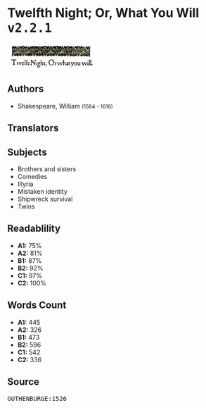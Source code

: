 # Twelfth Night; Or, What You Will <kbd>v2.2.1</kbd>

![](./cover.medium.jpg "")

## Authors


 - Shakespeare, William <small>(1564 - 1616)</small>

## Translators



## Subjects


 - Brothers and sisters
 - Comedies
 - Illyria
 - Mistaken identity
 - Shipwreck survival
 - Twins

## Readablility


 - **A1:** 75%
 - **A2:** 81%
 - **B1:** 87%
 - **B2:** 92%
 - **C1:** 97%
 - **C2:** 100%

## Words Count


 - **A1:** 445
 - **A2:** 326
 - **B1:** 473
 - **B2:** 596
 - **C1:** 542
 - **C2:** 336

## Source


<kbd>GUTHENBURGE:1526</kbd>
